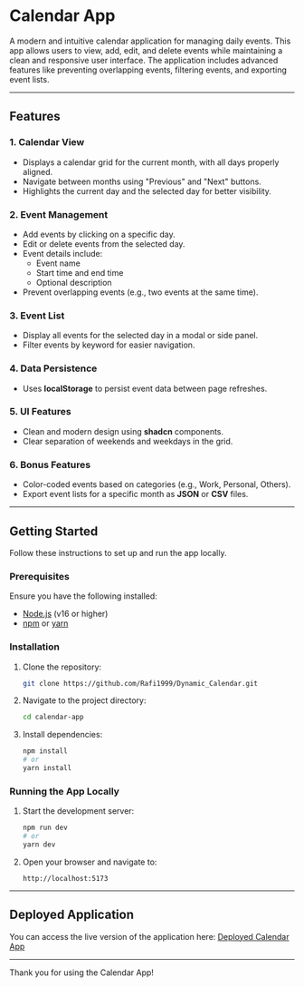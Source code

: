 # Calendar App

A modern and intuitive calendar application for managing daily events. This app allows users to view, add, edit, and delete events while maintaining a clean and responsive user interface. The application includes advanced features like preventing overlapping events, filtering events, and exporting event lists.

---

## **Features**

### **1. Calendar View**
- Displays a calendar grid for the current month, with all days properly aligned.
- Navigate between months using "Previous" and "Next" buttons.
- Highlights the current day and the selected day for better visibility.

### **2. Event Management**
- Add events by clicking on a specific day.
- Edit or delete events from the selected day.
- Event details include:
  - Event name
  - Start time and end time
  - Optional description
- Prevent overlapping events (e.g., two events at the same time).

### **3. Event List**
- Display all events for the selected day in a modal or side panel.
- Filter events by keyword for easier navigation.

### **4. Data Persistence**
- Uses **localStorage** to persist event data between page refreshes.

### **5. UI Features**
- Clean and modern design using **shadcn** components.
- Clear separation of weekends and weekdays in the grid.

### **6. Bonus Features**
- Color-coded events based on categories (e.g., Work, Personal, Others).
- Export event lists for a specific month as **JSON** or **CSV** files.

---

## **Getting Started**

Follow these instructions to set up and run the app locally.

### **Prerequisites**
Ensure you have the following installed:
- [Node.js](https://nodejs.org/) (v16 or higher)
- [npm](https://www.npmjs.com/) or [yarn](https://yarnpkg.com/)

### **Installation**

1. Clone the repository:
   ```bash
   git clone https://github.com/Rafi1999/Dynamic_Calendar.git
   ```
2. Navigate to the project directory:
   ```bash
   cd calendar-app
   ```
3. Install dependencies:
   ```bash
   npm install
   # or
   yarn install
   ```

### **Running the App Locally**

1. Start the development server:
   ```bash
   npm run dev
   # or
   yarn dev
   ```
2. Open your browser and navigate to:
   ```
   http://localhost:5173
   ```

---

## **Deployed Application**

You can access the live version of the application here:
[Deployed Calendar App](https://ucalendar.netlify.app/)

---

Thank you for using the Calendar App!

